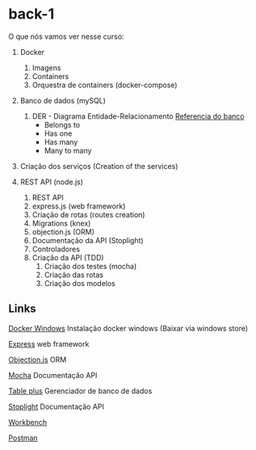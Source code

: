 # back-1

O que nós vamos ver nesse curso:

1. Docker

   1. Imagens
   1. Containers
   1. Orquestra de containers (docker-compose)

1. Banco de dados (mySQL)

   1. DER - Diagrama Entidade-Relacionamento
      [Referencia do banco](https://docs.google.com/spreadsheets/d/1oJnHpOxorjzhzeLI-ZzpYWDiMFlo2jCnPIpRiTWm8fU/edit#gid=1414772217)
      - Belongs to
      - Has one
      - Has many
      - Many to many

1. Criação dos serviços (Creation of the services)

1. REST API (node.js)
   1. REST API
   1. express.js (web framework)
   1. Criação de rotas (routes creation)
   1. Migrations (knex)
   1. objection.js (ORM)
   1. Documentação da API (Stoplight)
   1. Controladores
   1. Criação da API (TDD)
      1. Criação dos testes (mocha)
      1. Criação das rotas
      1. Criação dos modelos

## Links

[Docker Windows](https://docs.docker.com/docker-for-windows/install/) Instalação docker windows (Baixar via windows store)

[Express](https://expressjs.com/) web framework

[Objection.js](https://vincit.github.io/objection.js/) ORM

[Mocha](https://mochajs.org/) Documentação API

[Table plus](https://tableplus.com/) Gerenciador de banco de dados

[Stoplight](https://stoplight.io/) Documentação API

[Workbench](https://dev.mysql.com/downloads/workbench/)

[Postman](https://postman.com)
